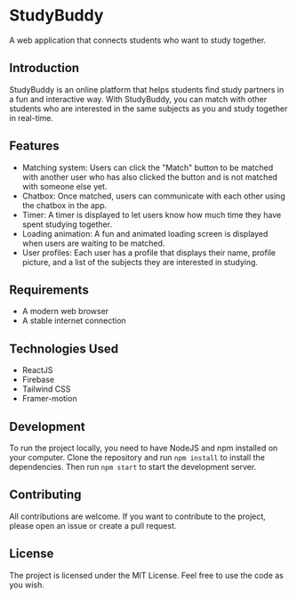 # StudyBuddy

A web application that connects students who want to study together.

## Introduction

StudyBuddy is an online platform that helps students find study partners in a fun and interactive way. With StudyBuddy, you can match with other students who are interested in the same subjects as you and study together in real-time.

## Features

- Matching system: Users can click the "Match" button to be matched with another user who has also clicked the button and is not matched with someone else yet.
- Chatbox: Once matched, users can communicate with each other using the chatbox in the app.
- Timer: A timer is displayed to let users know how much time they have spent studying together.
- Loading animation: A fun and animated loading screen is displayed when users are waiting to be matched.
- User profiles: Each user has a profile that displays their name, profile picture, and a list of the subjects they are interested in studying.

## Requirements

- A modern web browser
- A stable internet connection

## Technologies Used

- ReactJS
- Firebase
- Tailwind CSS
- Framer-motion

## Development

To run the project locally, you need to have NodeJS and npm installed on your computer. Clone the repository and run `npm install` to install the dependencies. Then run `npm start` to start the development server.

## Contributing

All contributions are welcome. If you want to contribute to the project, please open an issue or create a pull request.

## License

The project is licensed under the MIT License. Feel free to use the code as you wish.
